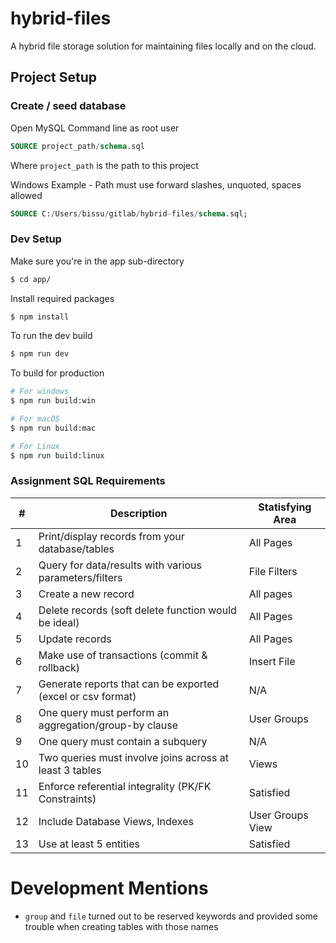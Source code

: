 # hybrid-files
A hybrid file storage solution for maintaining files locally and on the cloud.

## Project Setup

### Create / seed database

Open MySQL Command line as root user

```sql
SOURCE project_path/schema.sql
```

Where `project_path` is the path to this project

Windows Example - Path must use forward slashes, unquoted, spaces allowed

```sql
SOURCE C:/Users/bissu/gitlab/hybrid-files/schema.sql;
```

### Dev Setup

Make sure you're in the app sub-directory

```bash
$ cd app/
```

Install required packages

```bash
$ npm install
```

To run the dev build

```bash
$ npm run dev
```

To build for production

```bash
# For windows
$ npm run build:win

# For macOS
$ npm run build:mac

# For Linux
$ npm run build:linux
```


### Assignment SQL Requirements

| # | Description | Statisfying Area |
| ----------- | ----------- | ------ |
| 1 | Print/display records from your database/tables | All Pages |
| 2 | Query for data/results with various parameters/filters | File Filters |
| 3 | Create a new record | All pages |
| 4 | Delete records (soft delete function would be ideal) | All Pages |
| 5 | Update records | All Pages |
| 6 | Make use of transactions (commit & rollback) | Insert File |
| 7 | Generate reports that can be exported (excel or csv format) | N/A |
| 8 | One query must perform an aggregation/group-by clause | User Groups |
| 9 | One query must contain a subquery | N/A |
| 10 | Two queries must involve joins across at least 3 tables | Views |
| 11 | Enforce referential integrality (PK/FK Constraints) | Satisfied |
| 12 | Include Database Views, Indexes | User Groups View |
| 13 | Use at least 5 entities | Satisfied |



# Development Mentions

- `group` and `file` turned out to be reserved keywords and provided some trouble when creating tables with those names